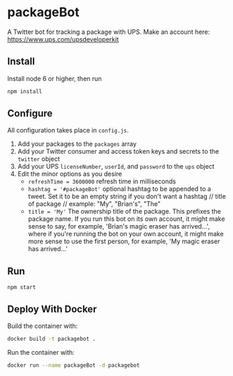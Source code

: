 # packageBot

A Twitter bot for tracking a package with UPS.
Make an account here: https://www.ups.com/upsdeveloperkit



## Install

Install node 6 or higher, then run

```sh
npm install
```

## Configure

All configuration takes place in `config.js`.
1. Add your packages to the `packages` array
2. Add your Twitter consumer and access token keys and secrets to the `twitter` object
3. Add your UPS `licenseNumber`, `userId`, and `password` to the `ups` object
4. Edit the minor options as you desire
   * `refreshTime = 3600000` refresh time in milliseconds
   * `hashtag = '#packageBot'` optional hashtag to be appended to a tweet. Set it to be an empty string if you don't want a hashtag
     // title of package
     // example: "My", "Brian's", "The"
   * `title = 'My'` The ownership title of the package. This prefixes the package name. If you run this bot on its own account, it might make sense to say, for example, 'Brian's magic eraser has arrived...', where if you're running the bot on your own account, it might make more sense to use the first person, for example, 'My magic eraser has arrived...'


## Run

```shell
npm start
```

## Deploy With Docker
Build the container with:

```sh
docker build -t packagebot .
```

Run the container with:

```sh
docker run --name packageBot -d packagebot
```